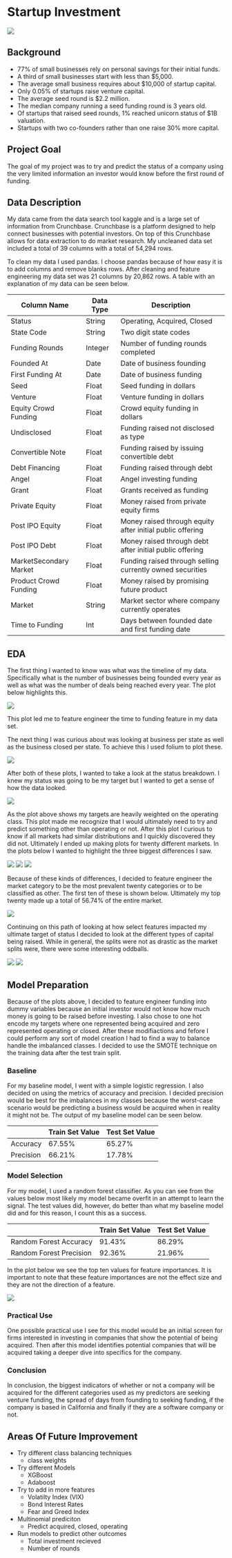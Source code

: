 # Startup Investment
![](images/Startups1.jpg)

## Background
* 77% of small businesses rely on personal savings for their initial funds.
* A third of small businesses start with less than $5,000.
* The average small business requires about $10,000 of startup capital.
* Only 0.05% of startups raise venture capital.
* The average seed round is $2.2 million.
* The median company running a seed funding round is 3 years old.
* Of startups that raised seed rounds, 1% reached unicorn status of $1B valuation.
* Startups with two co-founders rather than one raise 30% more capital.

## Project Goal
The goal of my project was to try and predict the status of a company using the very limited information an investor would know before the first round of funding. 

## Data Description
My data came from the data search tool kaggle and is a large set of information from Crunchbase. Crunchbase is a platform designed to help connect businesses with potential investors. On top of this Crunchbase allows for data extraction to do market research. My uncleaned data set included a total of 39 columns with a total of 54,294 rows.

To clean my data I used pandas. I choose pandas because of how easy it is to add columns and remove blanks rows. After cleaning and feature engineering my data set was 21 columns by 20,862 rows. A table with an explanation of my data can be seen below. 

| Column Name          | Data Type | Description                                |
|----------------------|-----------|--------------------------------------------|
| Status               | String    | Operating, Acquired, Closed                |
| State Code           | String    | Two digit state codes                      |
| Funding Rounds       | Integer   | Number of funding rounds completed         |
| Founded At           | Date      | Date of business founding                  |
| First Funding At     | Date      | Date of business funding                   |
| Seed                 | Float     | Seed funding in dollars                    |
| Venture              | Float     | Venture funding in dollars                 |
| Equity Crowd Funding | Float     | Crowd equity funding in dollars            |
| Undisclosed          | Float     | Funding raised not disclosed as type       |
| Convertible Note     | Float     | Funding raised by issuing convertible debt |
| Debt Financing       | Float     | Funding raised through debt                |
| Angel                  | Float  | Angel investing funding                                   |
| Grant                  | Float  | Grants received as funding                                |
| Private Equity         | Float  | Money raised from private equity firms                    |
| Post IPO Equity        | Float  | Money raised through equity after initial public offering |
| Post IPO Debt          | Float  | Money raised through debt after initial public offering   |
| MarketSecondary Market | Float  | Funding raised through selling currently owned securities |
| Product Crowd Funding  | Float  | Money raised by promising future product                  |
| Market                 | String | Market sector where company currently operates            |
| Time to Funding        | Int    | Days between founded date and first funding date          |

## EDA
The first thing I wanted to know was what was the timeline of my data. Specifically what is the number of businesses being founded every year as well as what was the number of deals being reached every year. The plot below highlights this. 

![](images/founded_vs_deals.png)

This plot led me to feature engineer the time to funding feature in my data set. 

The next thing I was curious about was looking at business per state as well as the business closed per state. To achieve this I used folium to plot these.

![](images/map.gif)

After both of these plots, I wanted to take a look at the status breakdown. I knew my status was going to be my target but I wanted to get a sense of how the data looked.

![](images/all_markets_pie.png)

As the plot above shows my targets are heavily weighted on the operating class. This plot made me recognize that I would ultimately need to try and predict something other than operating or not. After this plot I curious to know if all markets had similar distributions and I quickly discovered they did not. Ultimately I ended up making plots for twenty different markets. In the plots below I wanted to highlight the three biggest differences I saw. 

![](images/HealthandWellness_pie.png)
![](images/Security_pie.png)
![](images/Semiconductors_pie.png)

Because of these kinds of differences, I decided to feature engineer the market category to be the most prevalent twenty categories or to be classified as other. The first ten of these is shown below. Ultimately my top twenty made up a total of 56.74% of the entire market. 

![](images/market_split.png) 

Continuing on this path of looking at how select features impacted my ultimate target of status I decided to look at the different types of capital being raised. While in general, the splits were not as drastic as the market splits were, there were some interesting oddballs.

![](images/venture_pie.png)
![](images/equity_crowdfunding_pie.png)

## Model Preparation 
Because of the plots above, I decided to feature engineer funding into dummy variables because an initial investor would not know how much money is going to be raised before investing. I also chose to one hot encode my targets where one represented being acquired and zero represented operating or closed. After these modifiactions and fefore I could perform any sort of model creation I had to find a way to balance handle the imbalanced classes. I decided to use the SMOTE technique on the training data after the test train split.

### Baseline
For my baseline model, I went with a simple logistic regression. I also decided on using the metrics of accuracy and precision. I decided precision would be best for the imbalances in my classes because the worst-case scenario would be predicting a business would be acquired when in reality it might not be. The output of my baseline model can be seen below. 

|                | Train Set Value | Test Set Value |
|----------------|-----------------|----------------|
| Accuracy       | 67.55%          | 65.27%         |
| Precision      | 66.21%          | 17.78%         |

### Model Selection
For my model, I used a random forest classifier. As you can see from the values below most likely my model became overfit in an attempt to learn the signal. The test values did, however, do better than what my baseline model did and for this reason, I count this as a success. 

|                         | Train Set Value | Test Set Value |
|-------------------------|-----------------|----------------|
| Random Forest Accuracy  | 91.43%          | 86.29%         |
| Random Forest Precision | 92.36%          | 21.96%         |

In the plot below we see the top ten values for feature importances. It is important to note that these feature importances are not the effect size and they are not the direction of a feature.

![](images/feature_importances.png)

### Practical Use
One possible practical use I see for this model would be an initial screen for firms interested in investing in companies that show the potential of being acquired. Then after this model identifies potential companies that will be acquired taking a deeper dive into specifics for the company. 

### Conclusion
In conclusion, the biggest indicators of whether or not a company will be acquired for the different categories used as my predictors are seeking venture funding, the spread of days from founding to seeking funding, if the company is based in California and finally if they are a software company or not.

## Areas Of Future Improvement
* Try different class balancing techniques
    - class weights 
* Try different Models
    - XGBoost
    - Adaboost
* Try to add in more features
    - Volatilty Index (VIX)
    - Bond Interest Rates
    - Fear and Greed Index
* Multinomial prediciton
    - Predict acquired, closed, operating
* Run models to predict other outcomes
    - Total investment recieved
    - Number of rounds





